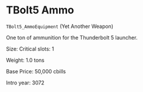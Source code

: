 # TBolt5 Ammo

`TBolt5_AmmoEquipment` (Yet Another Weapon)

One ton of ammunition for the Thunderbolt 5 launcher.

Size: Critical slots: 1

Weight: 1.0 tons

Base Price: 50,000 cbills

Intro year: 3072


